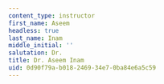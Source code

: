 ```yaml
---
content_type: instructor
first_name: Aseem
headless: true
last_name: Inam
middle_initial: ''
salutation: Dr.
title: Dr. Aseem Inam
uid: 0d90f79a-b018-2469-34e7-0ba84e6a5c59
---
```

